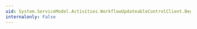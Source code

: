 ```yaml
---
uid: System.ServiceModel.Activities.WorkflowUpdateableControlClient.BeginAbandon(System.Guid,System.AsyncCallback,System.Object)
internalonly: False
---
```

